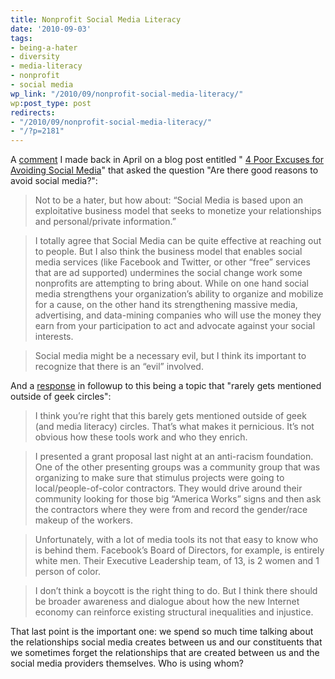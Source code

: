 ```yaml
---
title: Nonprofit Social Media Literacy
date: '2010-09-03'
tags:
- being-a-hater
- diversity
- media-literacy
- nonprofit
- social media
wp_link: "/2010/09/nonprofit-social-media-literacy/"
wp:post_type: post
redirects:
- "/2010/09/nonprofit-social-media-literacy/"
- "/?p=2181"
---
```


A [comment](http://lowhangingfruit.us/2010/04/19/social-media-avoidance-excuses/#comment-616) I made back in April on a blog post entitled " [4 Poor Excuses for Avoiding Social Media](http://lowhangingfruit.us/2010/04/19/social-media-avoidance-excuses/)" that asked the question "Are there good reasons to avoid social media?":

>

> Not to be a hater, but how about: “Social Media is based upon an exploitative business model that seeks to monetize your relationships and personal/private information.”

>

> I totally agree that Social Media can be quite effective at reaching out to people. But I also think the business model that enables social media services (like Facebook and Twitter, or other “free” services that are ad supported) undermines the social change work some nonprofits are attempting to bring about. While on one hand social media strengthens your organization’s ability to organize and mobilize for a cause, on the other hand its strengthening massive media, advertising, and data-mining companies who will use the money they earn from your participation to act and advocate against your social interests.

>

> Social media might be a necessary evil, but I think its important to recognize that there is an “evil” involved.

>

And a [response](http://lowhangingfruit.us/2010/04/19/social-media-avoidance-excuses/#comment-652) in followup to this being a topic that "rarely gets mentioned outside of geek circles":

>

> I think you’re right that this barely gets mentioned outside of geek (and media literacy) circles. That’s what makes it pernicious. It’s not obvious how these tools work and who they enrich.

>

> I presented a grant proposal last night at an anti-racism foundation. One of the other presenting groups was a community group that was organizing to make sure that stimulus projects were going to local/people-of-color contractors. They would drive around their community looking for those big “America Works” signs and then ask the contractors where they were from and record the gender/race makeup of the workers.

>

> Unfortunately, with a lot of media tools its not that easy to know who is behind them. Facebook’s Board of Directors, for example, is entirely white men. Their Executive Leadership team, of 13, is 2 women and 1 person of color.

>

> I don’t think a boycott is the right thing to do. But I think there should be broader awareness and dialogue about how the new Internet economy can reinforce existing structural inequalities and injustice.

>

That last point is the important one: we spend so much time talking about the relationships social media creates between us and our constituents that we sometimes forget the relationships that are created between us and the social media providers themselves. Who is using whom?
